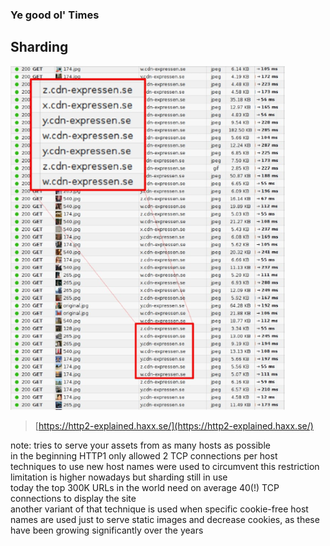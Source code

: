 ### Ye good ol' Times <!-- .element: class="section-title" -->

## Sharding

![sharding](/resources/sharding.png)
> [https://http2-explained.haxx.se/](https://http2-explained.haxx.se/)


note:
    tries to serve your assets from as many hosts as possible  
    in the beginning HTTP1 only allowed 2 TCP connections per host  
    techniques to use new host names were used to circumvent this restriction  
    limitation is higher nowadays but sharding still in use  
    today the top 300K URLs in the world need on average 40(!) TCP connections to display the site  
    another variant of that technique is used when specific cookie-free host names are used just to serve static images and decrease cookies, as these have been growing significantly over the years
